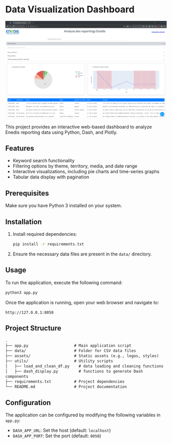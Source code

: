 # Data Visualization Dashboard

![Dashboard Preview](assets/dashboard-preview.png)

This project provides an interactive web-based dashboard to analyze Enedis reporting data using Python, Dash, and Plotly.

## Features
- Keyword search functionality
- Filtering options by theme, territory, media, and date range
- Interactive visualizations, including pie charts and time-series graphs
- Tabular data display with pagination

## Prerequisites
Make sure you have Python 3 installed on your system.

## Installation

1. Install required dependencies:
   ```bash
   pip install -r requirements.txt
   ```

2. Ensure the necessary data files are present in the `data/` directory.

## Usage

To run the application, execute the following command:
```bash
python3 app.py
```

Once the application is running, open your web browser and navigate to:
```
http://127.0.0.1:8050
```

## Project Structure
```
.
├── app.py                    # Main application script
├── data/                     # Folder for CSV data files
├── assets/                   # Static assets (e.g., logos, styles)
├── utils/                    # Utility scripts
│   ├── load_and_clean_df.py    # data loading and cleaning functions
│   ├── dash_display.py         # functions to generate Dash components
├── requirements.txt          # Project dependencies
└── README.md                 # Project documentation
```

## Configuration
The application can be configured by modifying the following variables in `app.py`:
- `DASH_APP_URL`: Set the host (default: `localhost`)
- `DASH_APP_PORT`: Set the port (default: `8050`)
